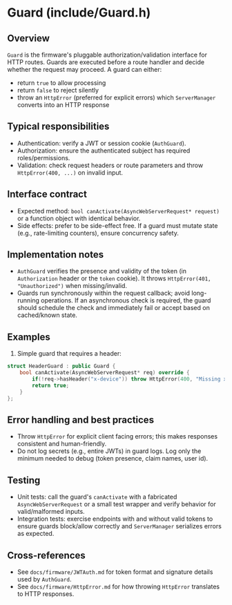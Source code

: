 Guard (include/Guard.h)
================================

Overview
--------
`Guard` is the firmware's pluggable authorization/validation interface for HTTP routes. Guards are executed before a route handler and decide whether the request may proceed. A guard can either:
- return `true` to allow processing
- return `false` to reject silently
- throw an `HttpError` (preferred for explicit errors) which `ServerManager` converts into an HTTP response

Typical responsibilities
------------------------
- Authentication: verify a JWT or session cookie (`AuthGuard`).
- Authorization: ensure the authenticated subject has required roles/permissions.
- Validation: check request headers or route parameters and throw `HttpError(400, ...)` on invalid input.

Interface contract
------------------
- Expected method: `bool canActivate(AsyncWebServerRequest* request)` or a function object with identical behavior.
- Side effects: prefer to be side-effect free. If a guard must mutate state (e.g., rate-limiting counters), ensure concurrency safety.

Implementation notes
--------------------
- `AuthGuard` verifies the presence and validity of the token (in `Authorization` header or the `token` cookie). It throws `HttpError(401, "Unauthorized")` when missing/invalid.
- Guards run synchronously within the request callback; avoid long-running operations. If an asynchronous check is required, the guard should schedule the check and immediately fail or accept based on cached/known state.

Examples
--------
1) Simple guard that requires a header:

```cpp
struct HeaderGuard : public Guard {
	bool canActivate(AsyncWebServerRequest* req) override {
		if(!req->hasHeader("x-device")) throw HttpError(400, "Missing x-device header");
		return true;
	}
};
```

Error handling and best practices
--------------------------------
- Throw `HttpError` for explicit client facing errors; this makes responses consistent and human-friendly.
- Do not log secrets (e.g., entire JWTs) in guard logs. Log only the minimum needed to debug (token presence, claim names, user id).

Testing
-------
- Unit tests: call the guard's `canActivate` with a fabricated `AsyncWebServerRequest` or a small test wrapper and verify behavior for valid/malformed inputs.
- Integration tests: exercise endpoints with and without valid tokens to ensure guards block/allow correctly and `ServerManager` serializes errors as expected.

Cross-references
----------------
- See `docs/firmware/JWTAuth.md` for token format and signature details used by `AuthGuard`.
- See `docs/firmware/HttpError.md` for how throwing `HttpError` translates to HTTP responses.
